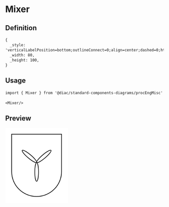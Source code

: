 # Mixer

## Definition

```
{
  _style: 'verticalLabelPosition=bottom;outlineConnect=0;align=center;dashed=0;html=1;verticalAlign=top;shape=mxgraph.pid.misc.mixer;',
  _width: 80,
  _height: 100,
}
```

## Usage

```
import { Mixer } from '@diac/standard-components-diagrams/procEngMisc'

<Mixer/>
```

## Preview

<img src="./mixer.png" width="200"/>
